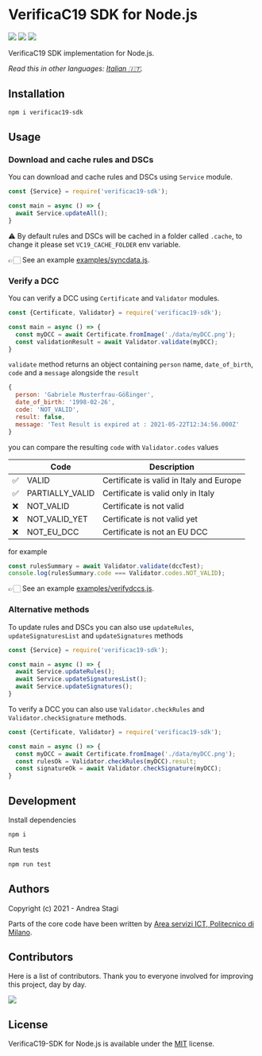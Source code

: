 # VerificaC19 SDK for Node.js

<a href="https://www.npmjs.com/package/verificac19-sdk"><img src="https://img.shields.io/npm/v/verificac19-sdk.svg?logo=npm" /></a>
<img src="https://github.com/italia/verificac19-sdk/actions/workflows/ci.yml/badge.svg" />
<a href="https://codecov.io/gh/italia/verificac19-sdk"><img src="https://codecov.io/gh/italia/verificac19-sdk/branch/master/graph/badge.svg?token=SZ7lyP073V"/></a>

VerificaC19 SDK implementation for Node.js.

*Read this in other languages: [Italian 🇮🇹](https://github.com/italia/verificac19-sdk/blob/master/README.it.md).*

## Installation

```sh
npm i verificac19-sdk
```

## Usage

### Download and cache rules and DSCs

You can download and cache rules and DSCs using `Service` module.

```js
const {Service} = require('verificac19-sdk');

const main = async () => {
  await Service.updateAll();
}
```

⚠️ By default rules and DSCs will be cached in a folder called `.cache`, 
to change it please set `VC19_CACHE_FOLDER` env variable.

👉🏻  See an example [examples/syncdata.js](https://github.com/italia/verificac19-sdk/blob/master/examples/syncdata.js).

### Verify a DCC

You can verify a DCC using `Certificate` and `Validator` modules.

```js
const {Certificate, Validator} = require('verificac19-sdk');

const main = async () => {
  const myDCC = await Certificate.fromImage('./data/myDCC.png');
  const validationResult = await Validator.validate(myDCC);
}
```

`validate` method returns an object containing `person` name, 
`date_of_birth`, `code` and a `message` alongside the `result`

```js
{
  person: 'Gabriele Musterfrau-Gößinger',
  date_of_birth: '1998-02-26',
  code: 'NOT_VALID',
  result: false,
  message: 'Test Result is expired at : 2021-05-22T12:34:56.000Z'
}
```

you can compare the resulting `code` with `Validator.codes` values

| | Code            | Description                              |
|-| --------------- | ---------------------------------------- |
|✅| VALID           | Certificate is valid in Italy and Europe |
|✅| PARTIALLY_VALID | Certificate is valid only in Italy       | 
|❌| NOT_VALID       | Certificate is not valid                 | 
|❌| NOT_VALID_YET   | Certificate is not valid yet             | 
|❌| NOT_EU_DCC      | Certificate is not an EU DCC             | 

for example 

```js
const rulesSummary = await Validator.validate(dccTest);
console.log(rulesSummary.code === Validator.codes.NOT_VALID);
```

👉🏻  See an example [examples/verifydccs.js](https://github.com/italia/verificac19-sdk/blob/master/examples/verifydccs.js).

### Alternative methods

To update rules and DSCs you can also use `updateRules`, 
`updateSignaturesList` and `updateSignatures` methods

```js
const {Service} = require('verificac19-sdk');

const main = async () => {
  await Service.updateRules();
  await Service.updateSignaturesList();
  await Service.updateSignatures();
}
```

To verify a DCC you can also use `Validator.checkRules` and 
`Validator.checkSignature` methods.

```js
const {Certificate, Validator} = require('verificac19-sdk');

const main = async () => {
  const myDCC = await Certificate.fromImage('./data/myDCC.png');
  const rulesOk = Validator.checkRules(myDCC).result;
  const signatureOk = await Validator.checkSignature(myDCC);
}
```

## Development

Install dependencies

```sh
npm i
```

Run tests

```sh
npm run test
```

## Authors
Copyright (c) 2021 - Andrea Stagi

Parts of the core code have been written by [Area servizi ICT, Politecnico di Milano](https://www.ict.polimi.it/).

## Contributors
Here is a list of contributors. Thank you to everyone involved for improving this project, day by day.

<a href="https://github.com/italia/verificac19-sdk">
  <img
  src="https://contributors-img.web.app/image?repo=italia/verificac19-sdk"
  />
</a>

## License
VerificaC19-SDK for Node.js is available under the [MIT](https://opensource.org/licenses/mit-license.php) license.
